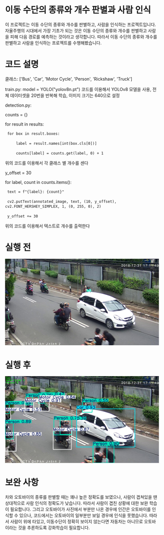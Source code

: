 # 이동 수단의 종류와 개수 판별과 사람 인식

이 프로젝트는 이동 수단의 종류와 개수를 판별하고, 사람을 인식하는 프로젝트입니다.
자율주행의 시대에서 가장 기초가 되는 것은 이동 수단의 종류와 개수를 판별하고 사람을 피해 다음 경로를 예측하는 것이라고 생각합니다.
따라서 이동 수단의 종류와 개수를 판별하고 사람을 인식하는 프로젝트를 수행해봤습니다.

# 코드 설명
클래스: ['Bus', 'Car', 'Motor Cycle', 'Person', 'Rickshaw', 'Truck']

train.py: 
model = YOLO("yolov8n.pt") 코드를 이용해서 YOLOv8 모델을 사용, 전체 데이터셋을 20번을 반복해 학습, 이미지 크기는 640으로 설정

detection.py: 

 counts = {}

 for result in results:
   
     for box in result.boxes:
       
         label = result.names[int(box.cls[0])]
       
         counts[label] = counts.get(label, 0) + 1

위의 코드를 이용해서 각 클래스 별 개수를 센다


 y_offset = 30

 for label, count in counts.items():
    
     text = f"{label}: {count}"
   
     cv2.putText(annotated_image, text, (10, y_offset), cv2.FONT_HERSHEY_SIMPLEX, 1, (0, 255, 0), 2)
   
     y_offset += 30

위의 코드를 이용해서 텍스트로 개수를 출력한다

# 실행 전
![실행 전](image/pre.jpg)

# 실행 후
![실행 후](image/after.png)

# 보완 사항
차와 오토바이의 종류를 판별할 때는 꽤나 높은 정확도를 보였으나, 사람이 겹쳐있을 땐 상대적으로 사람 인식의 정확도가 낮습니다.
따라서 사람이 겹친 상황에 대한 보완 학습이 필요합니다.
그리고 오토바이가 사진에서 부분만 나온 경우에 인간은 오토바이를 인식할 수 있으나, 코드에서는 오토바이의 일부분만 보일 경우에 인식을 못했습니다.
따라서 사람이 위에 타있고, 이동수단이 정확히 보이지 않는다면 자동차는 아니므로 오토바이라는 것을 추론하도록 강화학습이 필요합니다.
